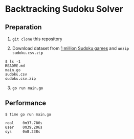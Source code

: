 # Backtracking Sudoku Solver

## Preparation

1. `git clone` this repository

2. Download dataset from [1 million Sudoku games](https://www.kaggle.com/datasets/bryanpark/sudoku) and `unzip sudoku.csv.zip`

```
$ ls -1
README.md
main.go
sudoku.csv
sudoku.csv.zip
```

3. `go run main.go`

## Performance

```
$ time go run main.go

real    0m37.780s
user    0m39.206s
sys     0m8.238s
```